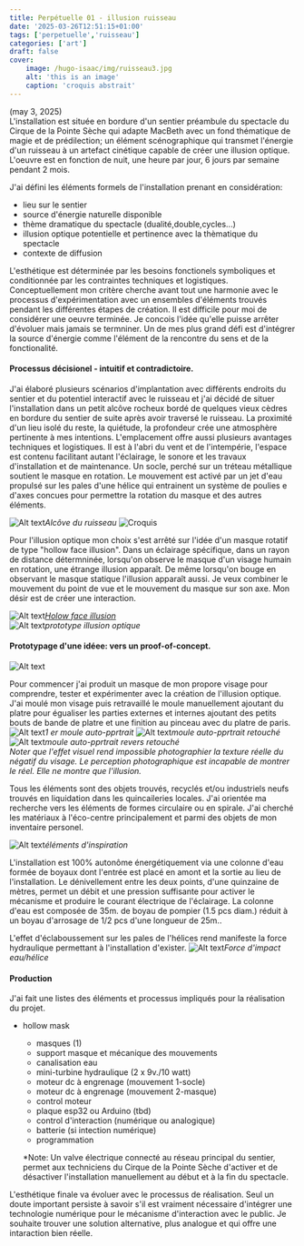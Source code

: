 ```yaml
---
title: Perpétuelle 01 - illusion ruisseau
date: '2025-03-26T12:51:15+01:00'
tags: ['perpetuelle','ruisseau']
categories: ['art']
draft: false
cover:
    image: /hugo-isaac/img/ruisseau3.jpg
    alt: 'this is an image'
    caption: 'croquis abstrait'
---
```

(may 3, 2025)  
L'installation est située en bordure d'un sentier préambule du spectacle du Cirque de la Pointe Sèche qui adapte MacBeth avec un fond thématique de magie et de prédilection; un élément scénographique qui transmet l'énergie d'un ruisseau à un artefact cinétique capable de créer une illusion optique. L'oeuvre est en fonction de nuit, une heure par jour, 6 jours par semaine pendant 2 mois. 

J'ai défini les éléments formels de l'installation prenant en considération:   

- lieu sur le sentier
- source d'énergie naturelle disponible
- thème dramatique du spectacle (dualité,double,cycles...)
- illusion optique potentielle et pertinence avec la thèmatique du spectacle 
- contexte de diffusion

L'esthétique est déterminée par les besoins fonctionels symboliques et conditionnée par les contraintes  techniques et logistiques. Conceptuellement mon critère cherche avant tout une harmonie avec le processus d'expérimentation avec un ensembles d'éléments trouvés pendant les différentes étapes de création. Il est difficile pour moi de considérer une oeuvre terminée. Je concois l'idée qu'elle puisse arrêter d'évoluer mais jamais se termniner. 
Un de mes plus grand défi est d'intégrer la source d'énergie comme l'élément de la rencontre du sens et de la fonctionalité. 

#### Processus décisionel - intuitif et contradictoire. 

J'ai élaboré plusieurs scénarios d'implantation avec différents endroits du sentier et du potentiel interactif avec le ruisseau et j'ai décidé de situer l'installation dans un petit alcôve rocheux bordé de quelques vieux cèdres en bordure du sentier de suite après avoir traversé le ruisseau. La proximité d'un lieu isolé du reste, la quiétude, la profondeur crée une atmosphère pertinente à mes intentions. L'emplacement offre aussi plusieurs avantages techniques et logistiques. Il est à l'abri du vent et de l'intempérie, l'espace est contenu facilitant autant l'éclairage, le sonore et les travaux d'installation et de maintenance. 
Un socle, perché sur un tréteau métallique soutient le masque en rotation. Le mouvement est activé par un jet d'eau propulsé sur les pales d'une hélice qui entrainent un système de poulies e d'axes concues pour permettre la rotation du masque et des autres éléments.

![Alt text](/hugo-isaac/img/alcove1.jpg)*Alcôve du ruisseau*
![Croquis](/hugo-isaac/img/ruisseaucroquis.jpg)  

Pour l'illusion optique mon choix s'est arrêté sur l'idée d'un masque rotatif de type "hollow face illusion". Dans un éclairage spécifique, dans un rayon de distance détermninée, lorsqu'on observe le masque  d'un visage humain en rotation, une étrange illusion apparaît. De même lorsqu'on bouge en observant le masque statique l'illusion apparaît aussi. Je veux combiner le mouvement du point de vue et le mouvement du masque sur son axe. Mon désir est de créer une interaction. 

![Alt text](/hugo-isaac/img/hollowface.jpg)*[Holow face illusion](https://www.youtube.com/watch?v=sKa0eaKsdA0&t=1s)*  
![Alt text](/hugo-isaac/img/masque1.jpg)*prototype illusion optique* 

#### Prototypage d'une idéee: vers un proof-of-concept. 

![Alt text](/hugo-isaac/img/ruisseau2.jpg) 

Pour commencer j'ai produit un masque de mon propore visage pour comprendre, tester et expérimenter avec la création de l'illusion optique. J'ai moulé mon visage puis retravaillé le moule manuellement ajoutant du platre pour égualiser les parties externes et internes ajoutant des petits bouts de bande de platre et une finition au pinceau avec du platre de paris. 
![Alt text](/hugo-isaac/img/masque2.jpg)*1 er moule auto-pprtrait* 
![Alt text](/hugo-isaac/img/masque3.jpg)*moule auto-pprtrait retouché*  
![Alt text](/hugo-isaac/img/masque4.jpg)*moule auto-pprtrait revers retouché*  
*Noter que l'effet visuel rend impossible photographier la texture réelle du négatif du visage. Le perception photographique est incapable de montrer le réel. Elle ne montre que l'illusion.*  
 
Tous les éléments sont des objets trouvés, recyclés et/ou industriels neufs trouvés en liquidation dans les quincaileries locales. J'ai orientée ma recherche vers les éléments de formes circulaire ou en spirale. J'ai cherché les matériaux à l'éco-centre principalement et parmi des objets de mon inventaire personel. 

![Alt text](/hugo-isaac/img/objetstrouves1.jpg)*éléments d'inspiration*  

L'installation est 100% autonôme énergétiquement via une colonne d'eau formée de boyaux dont l'entrée est placé en amont et la sortie au lieu de l'installation. Le dénivellement entre les deux points, d'une quinzaine de mètres, permet un débit et une pression suffisante pour activer le mécanisme et produire le courant électrique de l'éclairage. 
La colonne d'eau est composée de 35m. de boyau de pompier (1.5 pcs diam.) réduit à un boyau d'arrosage de   1/2 pcs d'une longueur de 25m..  

L'effet d'éclaboussement sur les pales de l'hélices rend manifeste la force hydraulique permettant à l'installation d'exister.
![Alt text](/hugo-isaac/img/helice1.jpg)*Force d'impact eau/hélice*  

#### Production
    
J'ai fait une listes des éléments et processus impliqués pour la réalisation du projet. 

- hollow mask
    - masques (1)
    - support masque et mécanique des mouvements
    - canalisation eau 
    - mini-turbine hydraulique (2 x 9v./10 watt) 
    - moteur dc à engrenage (mouvement 1-socle)
    - moteur dc à engrenage (mouvement 2-masque)
    - control moteur 
    - plaque esp32 ou Arduino (tbd) 
    - control d'interaction (numérique ou analogique)
    - batterie (si intection numérique) 
    - programmation 

  *Note: Un valve électrique connecté au réseau principal du sentier, permet aux techniciens du Cirque de la Pointe Sèche d'activer et de désactiver l'installation manuellement au début et à la fin du spectacle. 

L'esthétique finale va évoluer avec le processus de réalisation. Seul un doute important persiste à savoir s'il est vraiment nécessaire d'intégrer une technologie numérique pour le mécanisme d'interaction avec le public. Je souhaite trouver une solution alternative, plus analogue et qui offre une intaraction bien réelle.  





